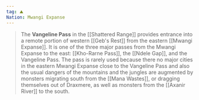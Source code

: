 ```yaml
---
tag: ⛰️
Nation: Mwangi Expanse
---
```

> The **Vangeline Pass** in the [[Shattered Range]] provides entrance into a remote portion of western [[Geb's Rest]] from the eastern [[Mwangi Expanse]]. It is one of the three major passes from the Mwangi Expanse to the east: [[Kho-Rarne Pass]], the [[Ndele Gap]], and the Vangeline Pass. The pass is rarely used because there no major cities in the eastern Mwangi Expanse close to the Vangeline Pass and also the usual dangers of the mountains and the jungles are augmented by monsters migrating south from the [[Mana Wastes]], or dragging themselves out of Draxmere, as well as monsters from the [[Axanir River]] to the south.








